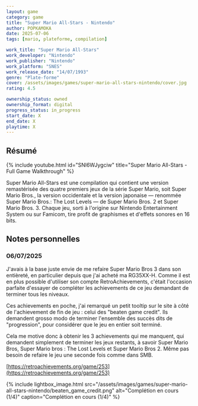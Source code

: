 ```yaml
---
layout: game
category: game
title: "Super Mario All-Stars - Nintendo"
author: POPKAMOKA
date: 2025-07-06
tags: [mario, plateforme, compilation]

work_title: "Super Mario All-Stars"
work_developer: "Nintendo"
work_publisher: "Nintendo"
work_platform: "SNES"
work_release_date: "14/07/1993"
genre: "Plate-forme"
cover: /assets/images/games/super-mario-all-stars-nintendo/cover.jpg
rating: 4.5

ownership_status: owned
ownership_format: digital
progress_status: in_progress
start_date: X
end_date: X
playtime: X
---
```


## Résumé
{% include youtube.html id="SNl6WJygciw" title="Super Mario All-Stars - Full Game Walkthrough" %}

Super Mario All-Stars est une compilation qui contient une version remastérisée des quatre premiers jeux de la série Super Mario, soit Super Mario Bros., la version occidentale et la version japonaise — renommée Super Mario Bros.: The Lost Levels — de Super Mario Bros. 2 et Super Mario Bros. 3. Chaque jeu, sorti à l'origine sur Nintendo Entertainment System ou sur Famicom, tire profit de graphismes et d'effets sonores en 16 bits. 

## Notes personnelles

### 06/07/2025

J'avais à la base juste envie de me refaire Super Mario Bros 3 dans son entièreté, en particulier depuis que j'ai acheté ma RG35XX-H. Comme il est en plus possible d'utiliser son compte RetroAchievements, c'était l'occasion parfaite d'essayer de compléter les achievements de ce jeu demandant de terminer tous les niveaux.

Ces achievements en poche, j'ai remarqué un petit tooltip sur le site à côté de l'achievement de fin de jeu : celui des "beaten game credit". Ils demandent grosso modo de terminer l'ensemble des succès dits de "progression", pour considérer que le jeu en entier soit terminé.

Cela me motive donc à obtenir les 3 achievements qui me manquent, qui demandent simplement de terminer les jeux restants, à savoir Super Mario Bros, Super Mario bros : The Lost Levels et Super Mario Bros 2. Même pas besoin de refaire le jeu une seconde fois comme dans SMB. 


[https://retroachievements.org/game/253](https://retroachievements.org/game/253)


{% include lightbox_image.html 
   src="/assets/images/games/super-mario-all-stars-nintendo/beaten_game_credit.png"
   alt="Complétion en cours (1/4)"
   caption="Complétion en cours (1/4)" %}



